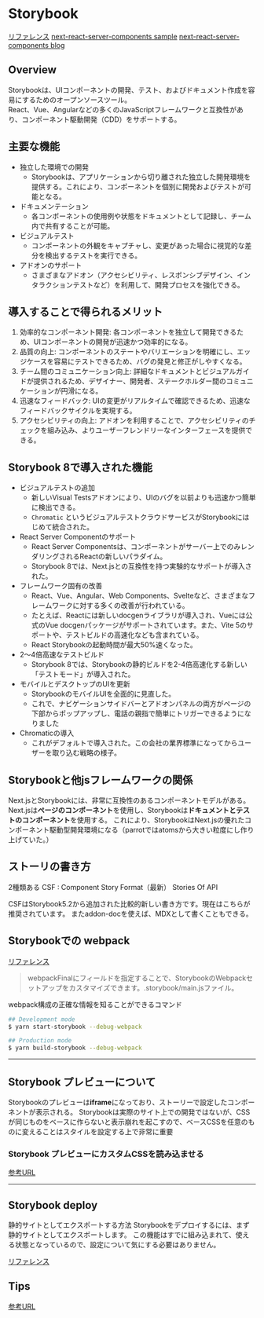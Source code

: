 # Storybook

[リファレンス](https://storybook.js.org/)
[next-react-server-components sample](https://github.com/shilman/next-react-server-components/tree/main?ref=storybookblog.ghost.io)
[next-react-server-components blog](https://storybook.js.org/blog/build-a-nextjs-app-with-rsc-msw-storybook/)

## Overview

Storybookは、UIコンポーネントの開発、テスト、およびドキュメント作成を容易にするためのオープンソースツール。  
React、Vue、Angularなどの多くのJavaScriptフレームワークと互換性があり、コンポーネント駆動開発（CDD）をサポートする。

## 主要な機能

- 独立した環境での開発
  - Storybookは、アプリケーションから切り離された独立した開発環境を提供する。これにより、コンポーネントを個別に開発およびテストが可能となる。
- ドキュメンテーション
  - 各コンポーネントの使用例や状態をドキュメントとして記録し、チーム内で共有することが可能。
- ビジュアルテスト
  - コンポーネントの外観をキャプチャし、変更があった場合に視覚的な差分を検出するテストを実行できる。
- アドオンのサポート
  - さまざまなアドオン（アクセシビリティ、レスポンシブデザイン、インタラクションテストなど）を利用して、開発プロセスを強化できる。

## 導入することで得られるメリット

1. 効率的なコンポーネント開発: 各コンポーネントを独立して開発できるため、UIコンポーネントの開発が迅速かつ効率的になる。
2. 品質の向上: コンポーネントのステートやバリエーションを明確にし、エッジケースを容易にテストできるため、バグの発見と修正がしやすくなる。
3. チーム間のコミュニケーション向上: 詳細なドキュメントとビジュアルガイドが提供されるため、デザイナー、開発者、ステークホルダー間のコミュニケーションが円滑になる。
4. 迅速なフィードバック: UIの変更がリアルタイムで確認できるため、迅速なフィードバックサイクルを実現する。
5. アクセシビリティの向上: アドオンを利用することで、アクセシビリティのチェックを組み込み、よりユーザーフレンドリーなインターフェースを提供できる。

## Storybook 8で導入された機能

- ビジュアルテストの追加
  - 新しいVisual Testsアドオンにより、UIのバグを以前よりも迅速かつ簡単に検出できる。
  - `Chromatic` というビジュアルテストクラウドサービスがStorybookにはじめて統合された。
- React Server Componentのサポート
  - React Server Componentsは、コンポーネントがサーバー上でのみレンダリングされるReactの新しいパラダイム。
  - Storybook 8では、Next.jsとの互換性を持つ実験的なサポートが導入された。
- フレームワーク固有の改善
  - React、Vue、Angular、Web Components、Svelteなど、さまざまなフレームワークに対する多くの改善が行われている。
  - たとえば、Reactには新しいdocgenライブラリが導入され、Vueには公式のVue docgenパッケージがサポートされています。また、Vite 5のサポートや、テストビルドの高速化なども含まれている。
  - React Storybookの起動時間が最大50%速くなった。
- 2〜4倍高速なテストビルド
  - Storybook 8では、Storybookの静的ビルドを2-4倍高速化する新しい「テストモード」が導入された。
- モバイルとデスクトップのUIを更新
  - StorybookのモバイルUIを全面的に見直した。
  - これで、ナビゲーションサイドバーとアドオンパネルの両方がページの下部からポップアップし、電話の親指で簡単にトリガーできるようになりました
- Chromaticの導入
  - これがデフォルトで導入された。この会社の業界標準になってからユーザーを取り込む戦略の様子。

## Storybookと他jsフレームワークの関係

Next.jsとStorybookには、非常に互換性のあるコンポーネントモデルがある。
Next.jsは**ページのコンポーネント**を使用し、Storybookは**ドキュメントとテストのコンポーネント**を使用する。
これにより、StorybookはNext.jsの優れたコンポーネント駆動型開発環境になる（parrotではatomsから大きい粒度にし作り上げていた。）

## ストーリの書き方

2種類ある
CSF : Component Story Format（最新）
Stories Of API

CSFはStorybook5.2から追加された比較的新しい書き方です。現在はこちらが推奨されています。
またaddon-docを使えば、MDXとして書くこともできる。

## Storybookでの webpack

[リファレンス](https://storybook.js.org/docs/react/builders/webpack)

>webpackFinalにフィールドを指定することで、StorybookのWebpackセットアップをカスタマイズできます。.storybook/main.jsファイル。

webpack構成の正確な情報を知ることができるコマンド

```sh
## Development mode
$ yarn start-storybook --debug-webpack

## Production mode
$ yarn build-storybook --debug-webpack
```

---

## Storybook プレビューについて

Storybookのプレビューは**iframe**になっており、ストーリーで設定したコンポーネントが表示される。
Storybookは実際のサイト上での開発ではないが、CSSが同じものをベースに作らないと表示崩れを起こすので、ベースCSSを任意のものに変えることはスタイルを設定する上で非常に重要

### Storybook プレビューにカスタムCSSを読み込ませる

[参考URL](https://qiita.com/judah/items/ee735a899bf3782d7222)

---

## Storybook deploy

静的サイトとしてエクスポートする方法
Storybookをデプロイするには、まず静的サイトとしてエクスポートします。
この機能はすでに組み込まれて、使える状態となっているので、設定について気にする必要はありません。

[リファレンス](https://storybook.js.org/tutorials/intro-to-storybook/react/ja/deploy/)

## Tips

[参考URL](https://blog.microcms.io/storybook-react-use/)
